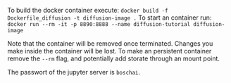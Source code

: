 To build the docker container execute: `docker build -f Dockerfile_diffusion -t diffusion-image .`
To start an container run: `docker run --rm -it -p 8890:8888 --name diffusion-tutorial diffusion-image`

Note that the container will be removed once terminated. Changes you make inside the container will be lost.
To make an persistent container remove the `--rm` flag, and potentially add storate through an mount point.

The passwort of the jupyter server is `boschai`.

